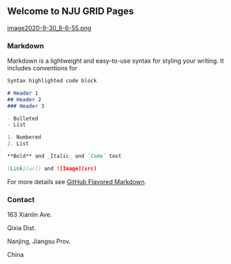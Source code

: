 ## Welcome to NJU GRID Pages

[image2020-9-30_8-6-55.png](image2020-9-30_8-6-55.png)


### Markdown

Markdown is a lightweight and easy-to-use syntax for styling your writing. It includes conventions for

```markdown
Syntax highlighted code block

# Header 1
## Header 2
### Header 3

- Bulleted
- List

1. Numbered
2. List

**Bold** and _Italic_ and `Code` text

[Link](url) and ![Image](src)
```

For more details see [GitHub Flavored Markdown](https://guides.github.com/features/mastering-markdown/).


### Contact

163 Xianlin Ave.

Qixia Dist.

Nanjing, Jiangsu Prov.

China
